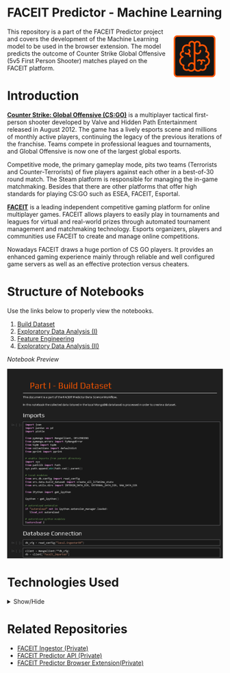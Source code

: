 # FACEIT Predictor - Machine Learning

<img align="right" width="100" height="100" style="margin:16px;" src="logo_128x128.png">

This repository is a part of the FACEIT Predictor project and covers the development of the Machine Learning model to be used in the browser extension. The model predicts the outcome of Counter Strike Global Offensive (5v5 First Person Shooter) matches played on the FACEIT platform.

# Introduction
[**Counter Strike: Global Offensive (CS:GO)**](https://store.steampowered.com/app/730/CounterStrike_Global_Offensive/) is a multiplayer tactical first-person shooter developed by Valve and Hidden Path Entertainment released in August 2012. The game has a lively esports scene and millions of monthly active players, continuing the legacy of the previous iterations of the franchise. Teams compete in professional leagues and tournaments, and Global Offensive is now one of the largest global esports.

Competitive mode, the primary gameplay mode, pits two teams (Terrorists and Counter-Terrorists) of five players against each other in a best-of-30 round match. The Steam platform is responsible for managing the in-game matchmaking. Besides that there are other platforms that offer high standards for playing CS:GO such as ESEA, FACEIT, Esportal.

[**FACEIT**](https://www.faceit.com/en) is a leading independent competitive gaming platform for online multiplayer games. FACEIT allows players to easily play in tournaments and leagues for virtual and real-world prizes through automated tournament management and matchmaking technology. Esports organizers, players and communities use FACEIT to create and manage online competitions.

Nowadays FACEIT draws a huge portion of CS GO players. It provides an enhanced gaming experience mainly through reliable and well configured game servers as well as an effective protection versus cheaters. 

# Structure of Notebooks
Use the links below to properly view the notebooks.
<ol>
  <li>
    <a href="https://htmlpreview.github.io/?https://github.com/henriquebferreira/faceit-predictor-ML/blob/master/reports/01_build_dataset.html">Build Dataset</a>
  </li>
  <li>
    <a href="https://htmlpreview.github.io/?https://github.com/henriquebferreira/faceit-predictor-ML/blob/master/reports/02_initial_eda.html">Exploratory Data Analysis (I)</a>
  </li>
  <li>
    <a href="https://htmlpreview.github.io/?https://github.com/henriquebferreira/faceit-predictor-ML/blob/master/reports/03_feature_engineering.html">Feature Engineering</a>
  </li>
  <li>
    <a href="https://htmlpreview.github.io/?https://github.com/henriquebferreira/faceit-predictor-ML/blob/master/reports/04_final_eda.html">Exploratory Data Analysis (II)</a>
  </li>
</ol>

*Notebook Preview*

<img style="margin:auto; display:flex; width:600px" src="reports/notebook_preview.png">


# Technologies Used
<details>
  <summary>Show/Hide</summary>
  
* Python
* Jupyter Notebooks
* Pandas
* etc.
</details>

# Related Repositories 

* [FACEIT Ingestor (Private)](https://github.com/henriquebferreira/faceit-ingestor)
* [FACEIT Predictor API (Private)](https://github.com/henriquebferreira/faceit-predictor-api)
* [FACEIT Predictor Browser Extension(Private)](https://github.com/henriquebferreira/faceit-predictor-extension)
